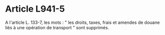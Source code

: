 # Article L941-5

A l'article L. 133-7, les mots : " les droits, taxes, frais et amendes de douane liés à une opération de transport " sont supprimés.
